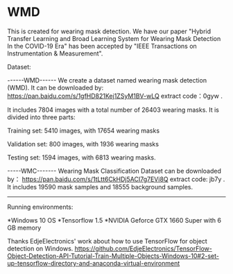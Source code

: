 # WMD
This is created for wearing mask detection. We have our paper "Hybrid Transfer Learning and Broad Learning System for Wearing Mask Detection In the COVID-19 Era" has been accepted by "IEEE Transactions on Instrumentation & Measurement". 

Dataset: 

------WMD------
We create a dataset named wearing mask detection (WMD).  It can be downloaded by: https://pan.baidu.com/s/1gfHD821Kej1ZSyM1BV-wLQ extract code：0gyw .

It includes 7804 images with a total number of 26403 wearing masks. It is divided into three parts:

Training set: 5410 images, with 17654 wearing masks

Validation set: 800 images, with 1936 wearing masks

Testing set: 1594 images, with 6813 wearing masks.

-----WMC-------
Wearing Mask Classification Dataset can be downloaded by： https://pan.baidu.com/s/1tLtt6CkHDj5ACI7g7EVi8Q  extract code: jb7y . 
It includes 19590 mask samples and 18555 background samples.
 
---------------
Running environments:

*Windows 10 OS   *Tensorflow 1.5   *NVIDIA Geforce GTX 1660 Super with 6 GB memory

Thanks EdjeElectronics' work about how to use TensorFlow for object detection on Windows. 
https://github.com/EdjeElectronics/TensorFlow-Object-Detection-API-Tutorial-Train-Multiple-Objects-Windows-10#2-set-up-tensorflow-directory-and-anaconda-virtual-environment
 
